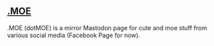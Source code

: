 ## [.MOE](https://sakurajima.moe/@dotmoe)
.MOE (dotMOE) is a mirror Mastodon page for cute and moe stuff from various social media (Facebook Page for now).
